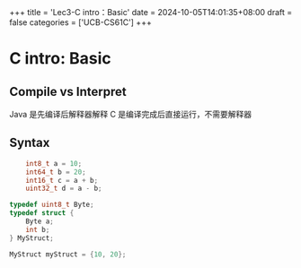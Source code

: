 +++
title = 'Lec3-C intro：Basic'
date = 2024-10-05T14:01:35+08:00
draft = false
categories = ['UCB-CS61C']
+++
# C intro: Basic
## Compile vs Interpret
Java 是先编译后解释器解释 C 是编译完成后直接运行，不需要解释器

## Syntax
```C
    int8_t a = 10;
    int64_t b = 20;
    int16_t c = a + b;
    uint32_t d = a - b;
```

```C
typedef uint8_t Byte;
typedef struct {
    Byte a;
    int b;
} MyStruct;

MyStruct myStruct = {10, 20};
```
